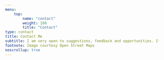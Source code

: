 ```yaml
---
menu:
    top:
        name: "contact"
        weight: 100
        title: "Contact"
type: contact
title: Contact Me
subtitle: I am very open to suggestions, feedback and opportunities. If you find anything factually incorrect, copyright violation, or any other issue with the website, I would be happy to sort it out.
footnote: Image courtesy Open Street Maps
noscrollup: true
---
```

